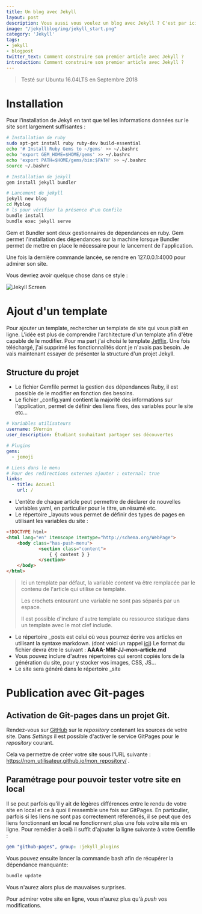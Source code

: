 ```yaml
---
title: Un blog avec Jekyll
layout: post
description: Vous aussi vous voulez un blog avec Jekyll ? C'est par ici...
image: "/jekyllblog/img/jekyll_start.png"
category: 'Jekyll'
tags:
- jekyll
- blogpost
twitter_text: Comment construire son premier article avec Jekyll ?
introduction: Comment construire son premier article avec Jekyll ?
---
```

> Testé sur Ubuntu 16.04LTS en Septembre 2018

# Installation

Pour l’installation de Jekyll en tant que tel les informations données sur le site sont largement suffisantes :

```bash
# Installation de ruby
sudo apt-get install ruby ruby-dev build-essential
echo '# Install Ruby Gems to ~/gems' >> ~/.bashrc
echo 'export GEM_HOME=$HOME/gems' >> ~/.bashrc
echo 'export PATH=$HOME/gems/bin:$PATH' >> ~/.bashrc
source ~/.bashrc

# Installation de jekyll
gem install jekyll bundler

# Lancement de jekyll
jekyll new blog
cd Myblog
# ls pour vérifier la présence d'un Gemfile
bundle install
bundle exec jekyll serve

```

Gem et Bundler sont deux gestionnaires de dépendances en ruby. Gem permet l'installation des dépendances sur la machine lorsque Bundler permet de mettre en place le nécessaire pour le lancement de l'application.

Une fois la dernière commande lancée, se rendre en 127.0.0.1:4000 pour admirer son site.

Vous devriez avoir quelque chose dans ce style :

![Jekyll Screen](/jekyllblog/img/jekyll_start.png)

# Ajout d'un template

Pour ajouter un template, rechercher un template de site qui vous plaît en ligne. L'idée est plus de comprendre l'architecture d'un template afin d'être capable de le modifier.
Pour ma part j'ai choisi le template [Jetflix](http://jekyllthemes.org/themes/jekflix/). Une fois téléchargé, j'ai supprimé les fonctionnalités dont je n'avais pas besoin.
Je vais maintenant essayer de présenter la structure d'un projet Jekyll.

## Structure du projet

- Le fichier Gemfile permet la gestion des dépendances Ruby, il est possible de le modifier en fonction des besoins.
- Le fichier \_config.yaml contient la majorité des informations sur l'application, permet de définir des liens fixes, des variables pour le site etc...

```yaml
# Variables utilisateurs
username: SVernin
user_description: Étudiant souhaitant partager ses découvertes

# Plugins
gems:
  - jemoji

# Liens dans le menu
# Pour des redirections externes ajouter : external: true
links:
  - title: Accueil
    url: /
```
- L'entête de chaque article peut permettre de déclarer de nouvelles variables yaml, en particulier pour le titre, un résumé etc.
- Le répertoire \_layouts vous permet de définir des types de pages en utilisant les variables du site :

```html
<!DOCTYPE html>
<html lang="en" itemscope itemtype="http://schema.org/WebPage">
    <body class="has-push-menu">
            <section class="content">
                { { content } }
            </section>
    </body>
</html>
```

> Ici un template par défaut, la variable *content* va être remplacée par le contenu de l'article qui utilise ce template.
>
> Les crochets entourant une variable ne sont pas séparés par un espace.
>
> Il est possible d'inclure d'autre template ou ressource statique dans un template avec le mot clef include.

- Le répertoire \_posts est celui où vous pourrez écrire vos articles en utilisant la syntaxe markdown. (dont voici un rappel [ici](https://fr.wikipedia.org/wiki/Markdown)) Le format du fichier devra être le suivant : **AAAA-MM-JJ-mon-article.md**
- Vous pouvez inclure d'autres répertoires qui seront copiés lors de la génération du site, pour y stocker vos images, CSS, JS...
- Le site sera généré dans le répertoire \_site

# Publication avec Git-pages

## Activation de Git-pages dans un projet Git.

Rendez-vous sur [GitHub](https://github.com/) sur le *repository* contenant les sources de votre site. Dans *Settings* il est possible d'activer le service GitPages pour le *repository* courant.

Cela va permettre de créer votre site sous l'URL suivante : https://nom_utilisateur.github.io/mon_repository/ .

## Paramétrage pour pouvoir tester votre site en local

Il se peut parfois qu'il y ait de légères différences entre le rendu de votre site en local et ce à quoi il ressemble une fois sur GitPages. En particulier, parfois si les liens ne sont pas correctement référencés, il se peut que des liens fonctionnant en local ne fonctionnent plus une fois votre site mis en ligne. Pour remédier à celà il suffit d'ajouter la ligne suivante à votre Gemfile :

```yaml
gem "github-pages", group: :jekyll_plugins
```

Vous pouvez ensuite lancer la commande bash afin de récupérer la dépendance manquante:
```bash
bundle update
```

Vous n'aurez alors plus de mauvaises surprises.

Pour admirer votre site en ligne, vous n'aurez plus qu'à *push* vos modifications.
